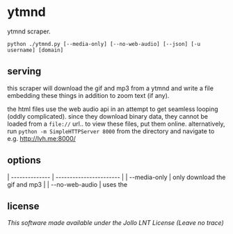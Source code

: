 ytmnd
=====

ytmnd scraper.

`python ./ytmnd.py [--media-only] [--no-web-audio] [--json] [-u username] [domain]`

serving
-------

this scraper will download the gif and mp3 from a ytmnd and write a file embedding these things in addition to zoom text (if any).

the html files use the web audio api in an attempt to get seamless looping (oddly complicated).  since they download binary data, they cannot be loaded from a `file://` url.. to view these files, put them online. alternatively, run `python -m SimpleHTTPServer 8000` from the directory and navigate to e.g. http://lvh.me:8000/

options
-------

| -------------- | ----------------------- |
| --media-only   | only download the gif and mp3 |
| --no-web-audio | uses the <audio> tag instead of web audio |
| --json         | dumps json for the ytmnd to stdout |
| --user (or -u) | fetch all ytmnds for a user |

license
-------

_This software made available under the Jollo LNT License (Leave no trace)_

